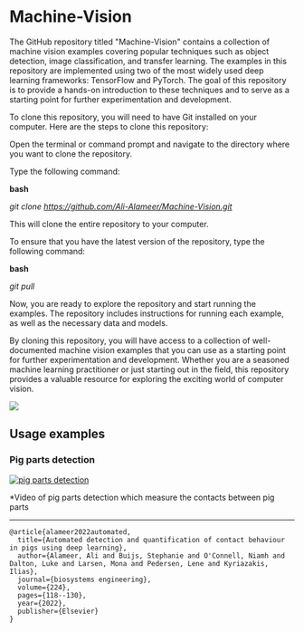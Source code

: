 # Machine-Vision
The GitHub repository titled "Machine-Vision" contains a collection of machine vision examples covering popular techniques such as object detection, image classification, and transfer learning. The examples in this repository are implemented using two of the most widely used deep learning frameworks: TensorFlow and PyTorch. The goal of this repository is to provide a hands-on introduction to these techniques and to serve as a starting point for further experimentation and development.

To clone this repository, you will need to have Git installed on your computer. Here are the steps to clone this repository:

Open the terminal or command prompt and navigate to the directory where you want to clone the repository.

Type the following command:

**bash**

_git clone https://github.com/Ali-Alameer/Machine-Vision.git_

This will clone the entire repository to your computer.

To ensure that you have the latest version of the repository, type the following command:

**bash**

_git pull_

Now, you are ready to explore the repository and start running the examples. The repository includes instructions for running each example, as well as the necessary data and models.

By cloning this repository, you will have access to a collection of well-documented machine vision examples that you can use as a starting point for further experimentation and development. Whether you are a seasoned machine learning practitioner or just starting out in the field, this repository provides a valuable resource for exploring the exciting world of computer vision.

![](https://imageio.forbes.com/specials-images/imageserve/5da005827fa7e00007cb3db4/0x0.jpg?format=jpg&width=1200)

## Usage examples

### Pig parts detection 


[![pig parts detection](https://ars.els-cdn.com/content/image/1-s2.0-S1537511022002240-gr4.jpg)](https://www.youtube.com/shorts/5PXXEmNRAiU) 

*Video of pig parts detection which measure the contacts between pig parts 

---
```
@article{alameer2022automated,
  title={Automated detection and quantification of contact behaviour in pigs using deep learning},
  author={Alameer, Ali and Buijs, Stephanie and O'Connell, Niamh and Dalton, Luke and Larsen, Mona and Pedersen, Lene and Kyriazakis, Ilias},
  journal={biosystems engineering},
  volume={224},
  pages={118--130},
  year={2022},
  publisher={Elsevier}
}
```
